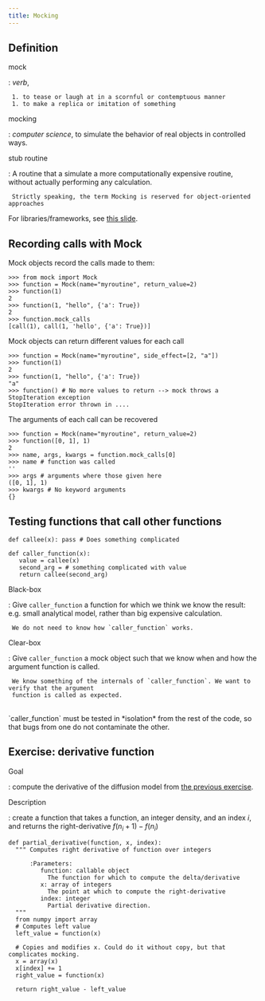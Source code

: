 ```yaml
---
title: Mocking
---
```


Definition
----------

<div align="left">
mock

:    *verb*, 

     1. to tease or laugh at in a scornful or contemptuous manner
     1. to make a replica or imitation of something

<div class="fragment roll-in">
mocking 

:    *computer science*, to simulate the behavior of real objects in controlled ways.
</div>

<div class="fragment roll-in">
stub routine 

:    A routine that a simulate a more computationally expensive routine, without actually performing
     any calculation. 

     Strictly speaking, the term Mocking is reserved for object-oriented approaches
</div>

For libraries/frameworks, see [this slide](#/MockingFrameworks).
</div>

Recording calls with Mock
-------------------------

<div align="left">
Mock objects record the calls made to them:

~~~~~~~~~~~~~{.python}
>>> from mock import Mock
>>> function = Mock(name="myroutine", return_value=2)
>>> function(1)
2
>>> function(1, "hello", {'a': True})
2
>>> function.mock_calls
[call(1), call(1, 'hello', {'a': True})]
~~~~~~~~~~~~~

Mock objects can return different values for each call

~~~~~~~~~~~~~{.python}
>>> function = Mock(name="myroutine", side_effect=[2, "a"])
>>> function(1)
2
>>> function(1, "hello", {'a': True})
"a"
>>> function() # No more values to return --> mock throws a StopIteration exception
StopIteration error thrown in ....
~~~~~~~~~~~~~

The arguments of each call can be recovered

~~~~~~~~~~~~~{.python}
>>> function = Mock(name="myroutine", return_value=2)
>>> function([0, 1], 1)
2
>>> name, args, kwargs = function.mock_calls[0]
>>> name # function was called 
''
>>> args # arguments where those given here
([0, 1], 1)
>>> kwargs # No keyword arguments
{}
~~~~~~~~~~~~~

</div>


Testing functions that call other functions
-------------------------------------------

~~~~~~~~~~~~{.python}
def callee(x): pass # Does something complicated

def caller_function(x):
   value = callee(x)
   second_arg = # something complicated with value
   return callee(second_arg)
~~~~~~~~~~~~

Black-box

:    Give `caller_function` a function for which we think we know the result: e.g. small analytical
     model, rather than big expensive calculation.

     We do not need to know how `caller_function` works. 

Clear-box

:    Give `caller_function` a mock object such that we know when and how the argument function is
     called.

     We know something of the internals of `caller_function`. We want to verify that the argument
     function is called as expected. 

<br>
<div align="left" class="frament fade-in">
`caller_function` must be tested in *isolation* from the rest of the code, so that bugs from one do
not contaminate the other. 
</div>

Exercise: derivative function
-----------------------------

<div align="left">
Goal

:   compute the derivative of the diffusion model from [the previous exercise](#/diffusion).

Description

:   create a function that takes a function, an integer density, and an index $i$, and returns the
    right-derivative   $f(n_i + 1) - f(n_i)$

~~~~~~~~~~~~~~{.python}
def partial_derivative(function, x, index):
  """ Computes right derivative of function over integers

      :Parameters:
         function: callable object
           The function for which to compute the delta/derivative
         x: array of integers
           The point at which to compute the right-derivative
         index: integer
           Partial derivative direction.
  """
  from numpy import array
  # Computes left value
  left_value = function(x)

  # Copies and modifies x. Could do it without copy, but that complicates mocking.
  x = array(x)
  x[index] += 1
  right_value = function(x)

  return right_value - left_value
~~~~~~~~~~~~~~

</div>
